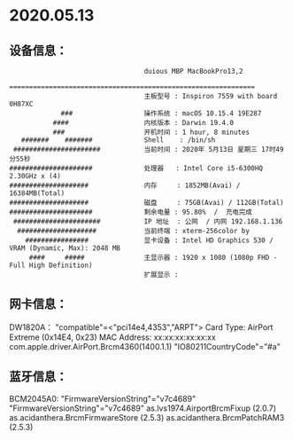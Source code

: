 # 2020.05.13

## 设备信息：
                                      duious MBP MacBookPro13,2
                                      ==============================================================
                                      主板型号 : Inspiron 7559 with board 0H87XC
                 ###                  操作系统 : macOS 10.15.4 19E287
               ####                   内核版本 : Darwin 19.4.0
               ###                    开机时间 : 1 hour, 8 minutes
       #######    #######             Shell    : /bin/sh
     ######################           当前时间 : 2020年 5月13日 星期三 17时49分55秒
    #####################             处理器   : Intel Core i5-6300HQ 2.30GHz x (4)
    ####################              内存     : 1852MB(Avai) / 16384MB(Total)
    ####################              磁盘     : 75GB(Avai) / 112GB(Total)
    #####################             剩余电量 : 95.80%  /  充电完成
     ######################           IP 地址  : 公网  / 内网 192.168.1.136
      ####################            当前终端 : xterm-256color by
        ################              显卡设备 : Intel HD Graphics 530 / VRAM (Dynamic, Max): 2048 MB
         ####     #####               主显示器 : 1920 x 1080 (1080p FHD - Full High Definition)
                                      扩展显示 :

## 网卡信息：
DW1820A：
	"compatible"=<"pci14e4,4353","ARPT">
	Card Type: AirPort Extreme  (0x14E4, 0x23)
	MAC Address: xx:xx:xx:xx:xx:xx
	com.apple.driver.AirPort.Brcm4360(1400.1.1)
	"IO80211CountryCode"="#a"
## 蓝牙信息：
BCM2045A0:
	"FirmwareVersionString"="v7c4689"
	"FirmwareVersionString"="v7c4689"
	as.lvs1974.AirportBrcmFixup (2.0.7)
	as.acidanthera.BrcmFirmwareStore (2.5.3)
	as.acidanthera.BrcmPatchRAM3 (2.5.3)